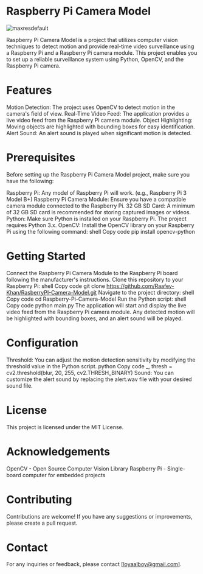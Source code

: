 # Raspberry Pi Camera Model
![maxresdefault](https://github.com/Raafey-Khan/Rasberry_Pi0w2/assets/113880768/5d352c49-606b-44a0-bb80-efce1918cd25)


Raspberry Pi Camera Model is a project that utilizes computer vision techniques to detect motion and provide real-time video surveillance using a Raspberry Pi and a Raspberry Pi camera module. This project enables you to set up a reliable surveillance system using Python, OpenCV, and the Raspberry Pi camera.

# Features
Motion Detection: The project uses OpenCV to detect motion in the camera's field of view.
Real-Time Video Feed: The application provides a live video feed from the Raspberry Pi camera module.
Object Highlighting: Moving objects are highlighted with bounding boxes for easy identification.
Alert Sound: An alert sound is played when significant motion is detected.
# Prerequisites
Before setting up the Raspberry Pi Camera Model project, make sure you have the following:

Raspberry Pi: Any model of Raspberry Pi will work. (e.g., Raspberry Pi 3 Model B+)
Raspberry Pi Camera Module: Ensure you have a compatible camera module connected to the Raspberry Pi.
32 GB SD Card: A minimum of 32 GB SD card is recommended for storing captured images or videos.
Python: Make sure Python is installed on your Raspberry Pi. The project requires Python 3.x.
OpenCV: Install the OpenCV library on your Raspberry Pi using the following command:
shell
Copy code
pip install opencv-python
# Getting Started
Connect the Raspberry Pi Camera Module to the Raspberry Pi board following the manufacturer's instructions.
Clone this repository to your Raspberry Pi:
shell
Copy code
git clone https://github.com/Raafey-Khan/RasberryPI-Camera-Model.git
Navigate to the project directory:
shell
Copy code
cd Raspberry-Pi-Camera-Model
Run the Python script:
shell
Copy code
python main.py
The application will start and display the live video feed from the Raspberry Pi camera module.
Any detected motion will be highlighted with bounding boxes, and an alert sound will be played.
# Configuration
Threshold: You can adjust the motion detection sensitivity by modifying the threshold value in the Python script.
python
Copy code
_, thresh = cv2.threshold(blur, 20, 255, cv2.THRESH_BINARY)
Sound: You can customize the alert sound by replacing the alert.wav file with your desired sound file.
# License
This project is licensed under the MIT License.

# Acknowledgements
OpenCV - Open Source Computer Vision Library
Raspberry Pi - Single-board computer for embedded projects
# Contributing
Contributions are welcome! If you have any suggestions or improvements, please create a pull request.

# Contact
For any inquiries or feedback, please contact [loyaalboy@gmail.com].




